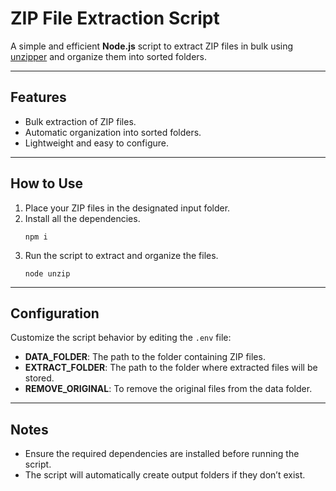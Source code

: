 # ZIP File Extraction Script

A simple and efficient **Node.js** script to extract ZIP files in bulk using <a href="https://www.npmjs.com/package/unzipper" target="_blank">unzipper</a> and organize them into sorted folders.

---

## Features
- Bulk extraction of ZIP files.
- Automatic organization into sorted folders.
- Lightweight and easy to configure.

---

## How to Use
1. Place your ZIP files in the designated input folder.
2. Install all the dependencies.
   ```npm
   npm i
   ```
4. Run the script to extract and organize the files.
   ```node
   node unzip
   ```

---

## Configuration
Customize the script behavior by editing the `.env` file:
- **DATA_FOLDER**: The path to the folder containing ZIP files.
- **EXTRACT_FOLDER**: The path to the folder where extracted files will be stored.
- **REMOVE_ORIGINAL**: To remove the original files from the data folder.

---

## Notes
- Ensure the required dependencies are installed before running the script.
- The script will automatically create output folders if they don’t exist.